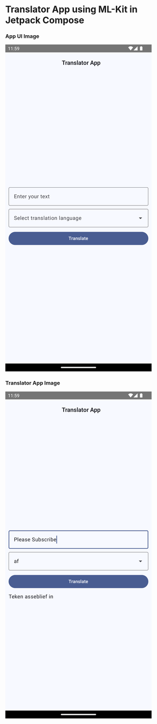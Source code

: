 # Translator App using ML-Kit in Jetpack Compose

### App UI Image
![UI Image](https://github.com/DevNoLimit/Translator-App-Using-ML-Kit/blob/main/Images/Screenshot_1725992969.png)

### Translator App Image
![Screenshot_2](https://github.com/DevNoLimit/Translator-App-Using-ML-Kit/blob/main/Images/Screenshot_1725992960.png)
